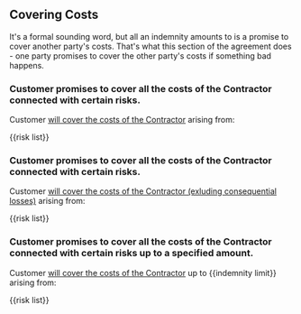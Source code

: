 ## Covering Costs

It's a formal sounding word, but all an indemnity amounts to is a promise to cover another party's costs.  That's what this section of the agreement does - one party promises to cover the other party's costs if something bad happens.

### Customer promises to cover all the costs of the Contractor connected with certain risks.

Customer [will cover the costs of the Contractor](https://github.com/lawpatch/au-indemnity/blob/ce5ca939d54729ad92c12ed885d52e88a6e1b492/au-indemnity.md) arising from:

{{risk list}}

### Customer promises to cover all the costs of the Contractor connected with certain risks.

Customer [will cover the costs of the Contractor (exluding consequential losses)]() arising from:

{{risk list}}

### Customer promises to cover all the costs of the Contractor connected with certain risks up to a specified amount.

Customer [will cover the costs of the Contractor]() up to {{indemnity limit}} arising from:

{{risk list}}
